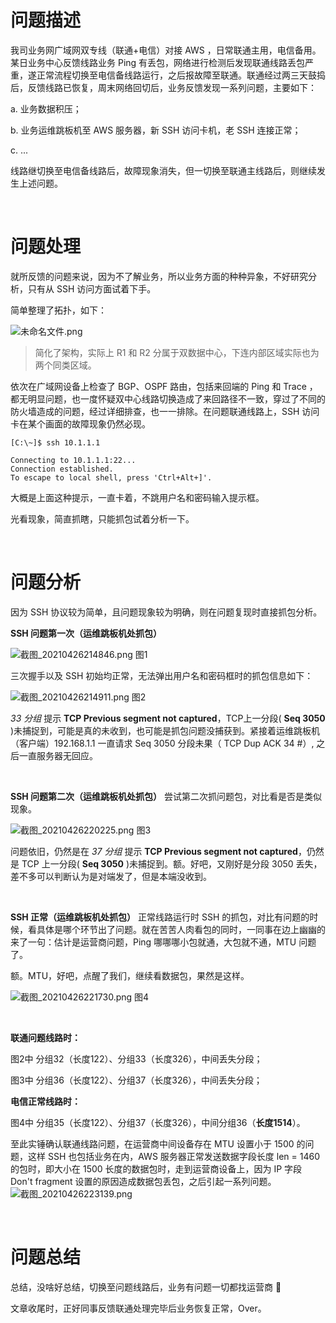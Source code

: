 # 问题描述
我司业务网广域网双专线（联通+电信）对接 AWS ，日常联通主用，电信备用。某日业务中心反馈线路业务 Ping 有丢包，网络进行检测后发现联通线路丢包严重，遂正常流程切换至电信备线路运行，之后报故障至联通。联通经过两三天鼓捣后，反馈线路已恢复，周末网络回切后，业务反馈发现一系列问题，主要如下：

a. 业务数据积压；

b. 业务运维跳板机至 AWS 服务器，新 SSH 访问卡机，老 SSH 连接正常；

c. ...

线路继切换至电信备线路后，故障现象消失，但一切换至联通主线路后，则继续发生上述问题。

<br/>

# 问题处理
就所反馈的问题来说，因为不了解业务，所以业务方面的种种异象，不好研究分析，只有从 SSH 访问方面试着下手。

简单整理了拓扑，如下：

![未命名文件.png](https://cdn.nlark.com/yuque/0/2021/png/2777842/1619442563362-0d09b16b-bc9d-4d62-8523-f17e9bd6873d.png#align=left&display=inline&height=910&margin=%5Bobject%20Object%5D&name=%E6%9C%AA%E5%91%BD%E5%90%8D%E6%96%87%E4%BB%B6.png&originHeight=910&originWidth=516&size=49939&status=done&style=none&width=516)
> 简化了架构，实际上 R1 和 R2 分属于双数据中心，下连内部区域实际也为两个同类区域。

依次在广域网设备上检查了 BGP、OSPF 路由，包括来回端的 Ping 和 Trace ，都无明显问题，也一度怀疑双中心线路切换造成了来回路径不一致，穿过了不同的防火墙造成的问题，经过详细排查，也一一排除。在问题联通线路上，SSH 访问卡在某个画面的故障现象仍然必现。
```shell
[C:\~]$ ssh 10.1.1.1

Connecting to 10.1.1.1:22...
Connection established.
To escape to local shell, press 'Ctrl+Alt+]'.
```
大概是上面这种提示，一直卡着，不跳用户名和密码输入提示框。


光看现象，简直抓瞎，只能抓包试着分析一下。

<br/>

# 问题分析
因为 SSH 协议较为简单，且问题现象较为明确，则在问题复现时直接抓包分析。

**SSH 问题第一次（运维跳板机处抓包）**

![截图_20210426214846.png](https://cdn.nlark.com/yuque/0/2021/png/2777842/1619444977374-d4e1b5ae-cef9-4a40-a091-be282cf32021.png#align=left&display=inline&height=422&margin=%5Bobject%20Object%5D&name=%E6%88%AA%E5%9B%BE_20210426214846.png&originHeight=422&originWidth=1409&size=67191&status=done&style=none&width=1409)
                                                                                图1


三次握手以及 SSH 初始均正常，无法弹出用户名和密码框时的抓包信息如下：

![截图_20210426214911.png](https://cdn.nlark.com/yuque/0/2021/png/2777842/1619445033451-918af6c9-ab7e-4d06-a951-e02797128ec6.png#align=left&display=inline&height=636&margin=%5Bobject%20Object%5D&name=%E6%88%AA%E5%9B%BE_20210426214911.png&originHeight=636&originWidth=1493&size=115218&status=done&style=none&width=1493)
图2

_33 分组_ 提示 **TCP Previous segment not captured**，TCP上一分段( **Seq 3050** )未捕捉到，可能是真的未收到，也可能是抓包问题没捕获到。紧接着运维跳板机（客户端）192.168.1.1 一直请求 Seq 3050 分段未果（ TCP Dup ACK 34 #）, 之后一直服务器无回应。

<br/>

**SSH 问题第二次（运维跳板机处抓包）**
尝试第二次抓问题包，对比看是否是类似现象。

![截图_20210426220225.png](https://cdn.nlark.com/yuque/0/2021/png/2777842/1619445757705-e602e27e-c200-40d9-872b-0513489977fb.png#align=left&display=inline&height=502&margin=%5Bobject%20Object%5D&name=%E6%88%AA%E5%9B%BE_20210426220225.png&originHeight=502&originWidth=1499&size=87953&status=done&style=none&width=1499)
图3

问题依旧，仍然是在 _37 分组_ 提示 **TCP Previous segment not captured**，仍然是 TCP 上一分段( **Seq 3050** )未捕捉到。额。好吧，又刚好是分段 3050 丢失，差不多可以判断认为是对端发了，但是本端没收到。

<br/>

**SSH 正常（运维跳板机处抓包）**
正常线路运行时 SSH 的抓包，对比有问题的时候，看具体是哪个环节出了问题。就在苦苦人肉看包的同时，一同事在边上幽幽的来了一句：估计是运营商问题，Ping 哪哪哪小包就通，大包就不通，MTU 问题了。

额。MTU，好吧，点醒了我们，继续看数据包，果然是这样。

![截图_20210426221730.png](https://cdn.nlark.com/yuque/0/2021/png/2777842/1619446711749-98cd4eaa-f9e3-4625-819d-7ccfc56cfc1d.png#align=left&display=inline&height=319&margin=%5Bobject%20Object%5D&name=%E6%88%AA%E5%9B%BE_20210426221730.png&originHeight=319&originWidth=1202&size=49629&status=done&style=none&width=1202)
图4

<br/>

**联通问题线路时：**

图2中 分组32（长度122）、分组33（长度326），中间丢失分段；

图3中 分组36（长度122）、分组37（长度326），中间丢失分段；

**电信正常线路时：**

图4中 分组35（长度122）、分组37（长度326），中间分组36（**长度1514**）。

至此实锤确认联通线路问题，在运营商中间设备存在 MTU 设置小于 1500 的问题，这样 SSH 也包括业务在内，AWS 服务器正常发送数据字段长度 len = 1460 的包时，即大小在 1500 长度的数据包时，走到运营商设备上，因为 IP 字段 Don't fragment 设置的原因造成数据包丢包，之后引起一系列问题。
![截图_20210426223139.png](https://cdn.nlark.com/yuque/0/2021/png/2777842/1619447565908-9138d553-0ec9-4824-bfde-83ae48ff00bc.png#align=left&display=inline&height=219&margin=%5Bobject%20Object%5D&name=%E6%88%AA%E5%9B%BE_20210426223139.png&originHeight=219&originWidth=581&size=12428&status=done&style=none&width=581)

<br/>

# 问题总结
总结，没啥好总结，切换至问题线路后，业务有问题一切都找运营商 🤣

文章收尾时，正好同事反馈联通处理完毕后业务恢复正常，Over。
